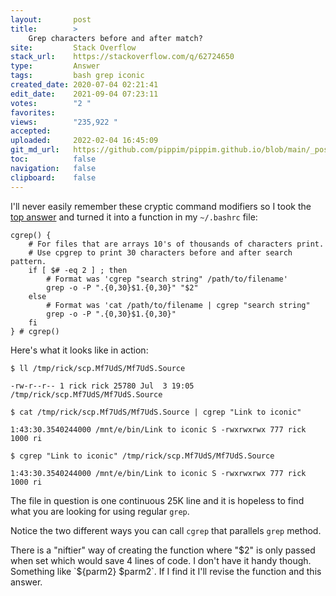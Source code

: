```yaml
---
layout:       post
title:        >
    Grep characters before and after match?
site:         Stack Overflow
stack_url:    https://stackoverflow.com/q/62724650
type:         Answer
tags:         bash grep iconic
created_date: 2020-07-04 02:21:41
edit_date:    2021-09-04 07:23:11
votes:        "2 "
favorites:    
views:        "235,922 "
accepted:     
uploaded:     2022-02-04 16:45:09
git_md_url:   https://github.com/pippim/pippim.github.io/blob/main/_posts/2020/2020-07-04-Grep-characters-before-and-after-match_.md
toc:          false
navigation:   false
clipboard:    false
---
```


I'll never easily remember these cryptic command modifiers so I took the [top answer](https://stackoverflow.com/a/8101776/6929343) and turned it into a function in my `~/.bashrc` file:

<!-- Language-all: lang-bash -->

``` 
cgrep() {
    # For files that are arrays 10's of thousands of characters print.
    # Use cpgrep to print 30 characters before and after search pattern.
    if [ $# -eq 2 ] ; then
        # Format was 'cgrep "search string" /path/to/filename'
        grep -o -P ".{0,30}$1.{0,30}" "$2"
    else
        # Format was 'cat /path/to/filename | cgrep "search string"
        grep -o -P ".{0,30}$1.{0,30}"
    fi
} # cgrep()
```

Here's what it looks like in action:

``` 
$ ll /tmp/rick/scp.Mf7UdS/Mf7UdS.Source

-rw-r--r-- 1 rick rick 25780 Jul  3 19:05 /tmp/rick/scp.Mf7UdS/Mf7UdS.Source

$ cat /tmp/rick/scp.Mf7UdS/Mf7UdS.Source | cgrep "Link to iconic"

1:43:30.3540244000 /mnt/e/bin/Link to iconic S -rwxrwxrwx 777 rick 1000 ri

$ cgrep "Link to iconic" /tmp/rick/scp.Mf7UdS/Mf7UdS.Source

1:43:30.3540244000 /mnt/e/bin/Link to iconic S -rwxrwxrwx 777 rick 1000 ri

```

The file in question is one continuous 25K line and it is hopeless to find what you are looking for using regular `grep`.

Notice the two different ways you can call `cgrep` that parallels `grep` method.

There is a "niftier" way of creating the function where "$2" is only passed when set which would save 4 lines of code. I don't have it handy though. Something like `${parm2} $parm2`. If I find it I'll revise the function and this answer.
